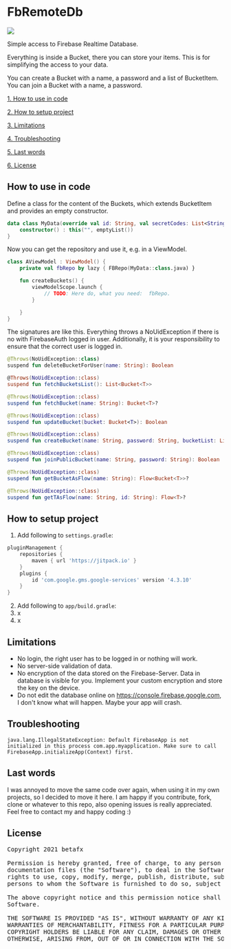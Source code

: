 # FbRemoteDb

[![](https://jitpack.io/v/betafx/FbRemoteDb.svg)](https://jitpack.io/#betafx/FbRemoteDb)

Simple access to Firebase Realtime Database.

Everything is inside a Bucket, there you can store your items. This is for simplifying the access to
your data.

You can create a Bucket with a name, a password and a list of BucketItem. You can join a Bucket with
a name, a password.

[1. How to use in code](#howtouseincode)

[2. How to setup project](#howtosetupfirebase)

[3. Limitations](#limitationsofmodule)

[4. Troubleshooting](#troubleshootingofmodule)

[5. Last words](#lastwords)

[6. License](#licenseofmodule)

<a name="howtouseincode"></a>

## How to use in code

Define a class for the content of the Buckets, which extends BucketItem and provides an empty
constructor.

```kotlin
data class MyData(override val id: String, val secretCodes: List<String>) : BucketItem {
    constructor() : this("", emptyList())
}
```

Now you can get the repository and use it, e.g. in a ViewModel.

```kotlin
class AViewModel : ViewModel() {
    private val fbRepo by lazy { FBRepo(MyData::class.java) }

    fun createBuckets() {
        viewModelScope.launch {
            // TODO: Here do, what you need:  fbRepo. 
        }

    }
}
```

The signatures are like this. Everything throws a NoUidException if there is no with FirebaseAuth
logged in user. Additionally, it is your responsibility to ensure that the correct user is logged
in.

```kotlin
@Throws(NoUidException::class)
suspend fun deleteBucketForUser(name: String): Boolean

@Throws(NoUidException::class)
suspend fun fetchBucketsList(): List<Bucket<T>>

@Throws(NoUidException::class)
suspend fun fetchBucket(name: String): Bucket<T>?

@Throws(NoUidException::class)
suspend fun updateBucket(bucket: Bucket<T>): Boolean

@Throws(NoUidException::class)
suspend fun createBucket(name: String, password: String, bucketList: List<T>): Boolean

@Throws(NoUidException::class)
suspend fun joinPublicBucket(name: String, password: String): Boolean

@Throws(NoUidException::class)
suspend fun getBucketAsFlow(name: String): Flow<Bucket<T>>?

@Throws(NoUidException::class)
suspend fun getTAsFlow(name: String, id: String): Flow<T>?
```

<a name="howtosetupfirebase"></a>

## How to setup project

1. Add following to ``settings.gradle``:

```gradle
pluginManagement {
    repositories {
        maven { url 'https://jitpack.io' }
    }
    plugins {
        id 'com.google.gms.google-services' version '4.3.10'
    }
}
```

2. Add following to ``app/build.gradle``:
3. x
4. x

<a name="limitationsofmodule"></a>

## Limitations

* No login, the right user has to be logged in or nothing will work.
* No server-side validation of data.
* No encryption of the data stored on the Firebase-Server. Data in database is visible for you.
  Implement your custom encryption and store the key on the device.
* Do not edit the database online on https://console.firebase.google.com, I don't know what will
  happen. Maybe your app will crash.

<a name="troubleshootingofmodule"></a>

## Troubleshooting

```
java.lang.IllegalStateException: Default FirebaseApp is not initialized in this process com.app.myapplication. Make sure to call FirebaseApp.initializeApp(Context) first.
```

<a name="lastwords"></a>

## Last words

I was annoyed to move the same code over again, when using it in my own projects, so I decided to
move it here. I am happy if you contribute, fork, clone or whatever to this repo, also opening
issues is really appreciated. Feel free to contact my and happy coding :)

<a name="licenseofmodule"></a>

## License

<pre>
Copyright 2021 betafx

Permission is hereby granted, free of charge, to any person obtaining a copy of this software and associated
documentation files (the "Software"), to deal in the Software without restriction, including without limitation the
rights to use, copy, modify, merge, publish, distribute, sublicense, and/or sell copies of the Software, and to permit
persons to whom the Software is furnished to do so, subject to the following conditions:

The above copyright notice and this permission notice shall be included in all copies or substantial portions of the
Software.

THE SOFTWARE IS PROVIDED "AS IS", WITHOUT WARRANTY OF ANY KIND, EXPRESS OR IMPLIED, INCLUDING BUT NOT LIMITED TO THE
WARRANTIES OF MERCHANTABILITY, FITNESS FOR A PARTICULAR PURPOSE AND NONINFRINGEMENT. IN NO EVENT SHALL THE AUTHORS OR
COPYRIGHT HOLDERS BE LIABLE FOR ANY CLAIM, DAMAGES OR OTHER LIABILITY, WHETHER IN AN ACTION OF CONTRACT, TORT OR
OTHERWISE, ARISING FROM, OUT OF OR IN CONNECTION WITH THE SOFTWARE OR THE USE OR OTHER DEALINGS IN THE SOFTWARE.
</pre>
